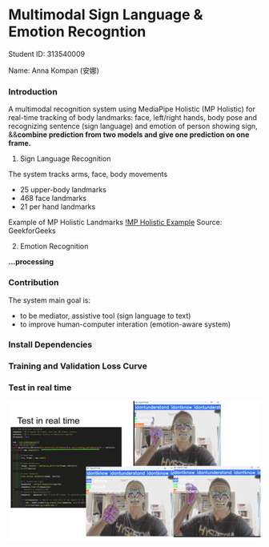 # Multimodal Sign Language & Emotion Recogntion

Student ID: 313540009 

Name: Anna Kompan (安娜)

### Introduction
A multimodal recognition system using MediaPipe Holistic (MP Holistic) for real-time tracking of body landmarks: face, left/right hands, body pose and recognizing sentence (sign language) and emotion of person showing sign, &&**combine prediction from two models and give one prediction on one frame.**

1. Sign Language Recognition

The system tracks arms, face, body movements 

- 25 upper-body landmarks
- 468 face landmarks
- 21 per hand landmarks

Example of MP Holistic Landmarks
[!MP Holistic Example](./mp_holistic.png)
Source: GeekforGeeks

2. Emotion Recognition

**...processing**

### Contribution

The system main goal is:
- to be mediator, assistive tool (sign language to text)
- to improve human-computer interation (emotion-aware system)

### Install Dependencies
### Training and Validation Loss Curve
### Test in real time
![Real time test for 3 sentences](./real_time.jpg)
